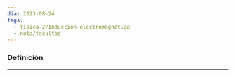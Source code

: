 ```yaml
---
dia: 2023-08-24
tags:
  - fisica-2/Inducción-electromagnética
  - nota/facultad
---
```

### Definición
---
